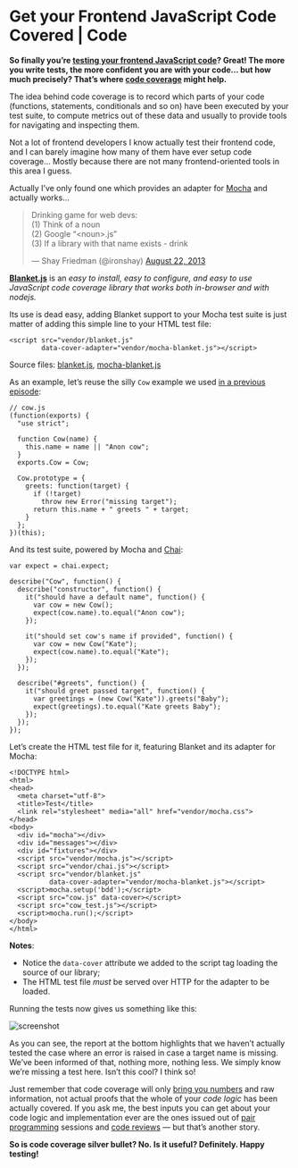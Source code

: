 # Get your Frontend JavaScript Code Covered | Code

**So finally you’re [testing your frontend JavaScript code]? Great! The more you write tests, the more confident you are with your code… but how much precisely? That’s where [code coverage] might help.**

The idea behind code coverage is to record which parts of your code (functions, statements, conditionals and so on) have been executed by your test suite, to compute metrics out of these data and usually to provide tools for navigating and inspecting them.

Not a lot of frontend developers I know actually test their frontend code, and I can barely imagine how many of them have ever setup code coverage… Mostly because there are not many frontend-oriented tools in this area I guess.

Actually I’ve only found one which provides an adapter for [Mocha] and actually works…

> Drinking game for web devs:  
> (1) Think of a noun  
> (2) Google “\<noun\>.js”  
> (3) If a library with that name exists - drink
>
> — Shay Friedman (@ironshay) [August 22, 2013]

**[Blanket.js]** is an *easy to install, easy to configure, and easy to use JavaScript code coverage library that works both in-browser and with nodejs.*

Its use is dead easy, adding Blanket support to your Mocha test suite is just matter of adding this simple line to your HTML test file:

    <script src="vendor/blanket.js"
            data-cover-adapter="vendor/mocha-blanket.js"></script>

Source files: [blanket.js][1], [mocha-blanket.js]

As an example, let’s reuse the silly `Cow` example we used [in a previous episode][testing your frontend JavaScript code]:

    // cow.js
    (function(exports) {
      "use strict";

      function Cow(name) {
        this.name = name || "Anon cow";
      }
      exports.Cow = Cow;

      Cow.prototype = {
        greets: function(target) {
          if (!target)
            throw new Error("missing target");
          return this.name + " greets " + target;
        }
      };
    })(this);

And its test suite, powered by Mocha and [Chai][]:

    var expect = chai.expect;

    describe("Cow", function() {
      describe("constructor", function() {
        it("should have a default name", function() {
          var cow = new Cow();
          expect(cow.name).to.equal("Anon cow");
        });

        it("should set cow's name if provided", function() {
          var cow = new Cow("Kate");
          expect(cow.name).to.equal("Kate");
        });
      });

      describe("#greets", function() {
        it("should greet passed target", function() {
          var greetings = (new Cow("Kate")).greets("Baby");
          expect(greetings).to.equal("Kate greets Baby");
        });
      });
    });

Let’s create the HTML test file for it, featuring Blanket and its adapter for Mocha:

    <!DOCTYPE html>
    <html>
    <head>
      <meta charset="utf-8">
      <title>Test</title>
      <link rel="stylesheet" media="all" href="vendor/mocha.css">
    </head>
    <body>
      <div id="mocha"></div>
      <div id="messages"></div>
      <div id="fixtures"></div>
      <script src="vendor/mocha.js"></script>
      <script src="vendor/chai.js"></script>
      <script src="vendor/blanket.js"
              data-cover-adapter="vendor/mocha-blanket.js"></script>
      <script>mocha.setup('bdd');</script>
      <script src="cow.js" data-cover></script>
      <script src="cow_test.js"></script>
      <script>mocha.run();</script>
    </body>
    </html>

**Notes**:

-   Notice the `data-cover` attribute we added to the script tag loading the source of our library;
-   The HTML test file *must* be served over HTTP for the adapter to be loaded.

Running the tests now gives us something like this:

![screenshot]

As you can see, the report at the bottom highlights that we haven’t actually tested the case where an error is raised in case a target name is missing. We’ve been informed of that, nothing more, nothing less. We simply know we’re missing a test here. Isn’t this cool? I think so!

Just remember that code coverage will only [bring you numbers] and raw information, not actual proofs that the whole of your *code logic* has been actually covered. If you ask me, the best inputs you can get about your code logic and implementation ever are the ones issued out of [pair programming] sessions and [code reviews] — but that’s another story.

**So is code coverage silver bullet? No. Is it useful? Definitely. Happy testing!**

  [testing your frontend JavaScript code]: file:///code/2013/testing-frontend-javascript-code-using-mocha-chai-and-sinon/
  [code coverage]: http://en.wikipedia.org/wiki/Code_coverage
  [Mocha]: http://visionmedia.github.io/mocha/
  [August 22, 2013]: https://twitter.com/ironshay/statuses/370525864523743232
  [Blanket.js]: http://blanketjs.org/
  [1]: https://raw.github.com/alex-seville/blanket/master/dist/qunit/blanket.min.js
  [mocha-blanket.js]: https://raw.github.com/alex-seville/blanket/master/src/adapters/mocha-blanket.js
  [Chai]: http://chaijs.com/
  [screenshot]: file:///static/code/2013/blanket-coverage.png
  [bring you numbers]: http://codebetter.com/karlseguin/2008/12/09/code-coverage-use-it-wisely/
  [pair programming]: http://www.extremeprogramming.org/rules/pair.html
  [code reviews]: http://alexgaynor.net/2013/sep/26/effective-code-review/

